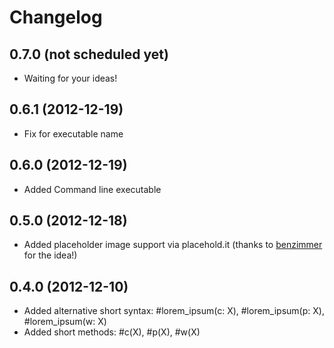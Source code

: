 # Changelog

## 0.7.0 (not scheduled yet)

* Waiting for your ideas!

## 0.6.1 (2012-12-19)

* Fix for executable name

## 0.6.0 (2012-12-19)

* Added Command line executable

## 0.5.0 (2012-12-18)

* Added placeholder image support via placehold.it (thanks to [benzimmer](https://github.com/benzimmer) for the idea!)

## 0.4.0 (2012-12-10)

* Added alternative short syntax: #lorem_ipsum(c: X), #lorem_ipsum(p: X), #lorem_ipsum(w: X)
* Added short methods: #c(X), #p(X), #w(X)

